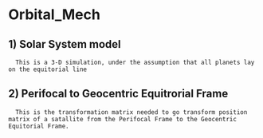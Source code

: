# Orbital_Mech

## 1) Solar System model 
      This is a 3-D simulation, under the assumption that all planets lay on the equitorial line
## 2) Perifocal to Geocentric Equitrorial Frame
      This is the transformation matrix needed to go transform position matrix of a satallite from the Perifocal Frame to the Geocentric Equitorial Frame.
